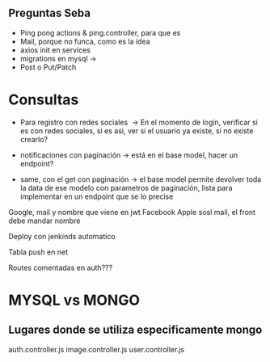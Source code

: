 ## Preguntas Seba
- Ping pong actions & ping.controller, para que es
- Mail, porque no funca, como es la idea
- axios init en services
- migrations en mysql -> 
- Post o Put/Patch


# Consultas

- Para registro con redes sociales  -> En el momento de login, verificar si es con redes sociales, si es asi, ver si el usuario ya existe, si no existe crearlo?

- notificaciones con paginación -> está en el base model, hacer un endpoint?
- same, con el get con paginación -> el base model permite devolver toda la data de ese modelo con parametros de paginación, lista para implementar en un endpoint que se lo precise

Google, mail y nombre que viene en jwt
Facebook
Apple sosl mail, el front debe mandar nombre

Deploy con jenkinds automatico

Tabla push en net

Routes comentadas en auth???

# MYSQL vs MONGO
## Lugares donde se utiliza especificamente mongo
auth.controller.js
image.controller.js
user.controller.js